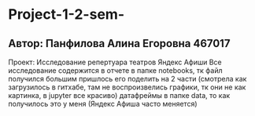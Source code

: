# Project-1-2-sem-
## Автор: Панфилова Алина Егоровна 467017
Проект: Исследование репертуара театров Яндекс Афиши
Все исследование содержится в отчете в папке notebooks, тк файл получился большим пришлось его поделить на 2 части (смотрела как загрузилось в гитхабе, там не воспроизвелись графики, тк они не как картинка, в jupyter все красиво)
датафреймы в папке data, то как получилось это у меня (Яндекс Афиша часто меняется)
